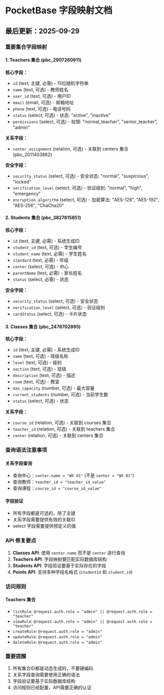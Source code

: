 # PocketBase 字段映射文档

## 最后更新：2025-09-29

### 重要集合字段映射

#### 1. Teachers 集合 (pbc_2907260911)

**核心字段：**
- `id` (text, 主键, 必需) - 15位随机字符串
- `name` (text, 可选) - 教师姓名
- `user_id` (text, 可选) - 用户ID
- `email` (email, 可选) - 邮箱地址
- `phone` (text, 可选) - 电话号码
- `status` (select, 可选) - 状态: "active", "inactive"
- `permissions` (select, 可选) - 权限: "normal_teacher", "senior_teacher", "admin"

**关系字段：**
- `center_assignment` (relation, 可选) - 关联到 centers 集合 (pbc_2011403882)

**安全字段：**
- `security_status` (select, 可选) - 安全状态: "normal", "suspicious", "locked"
- `verification_level` (select, 可选) - 验证级别: "normal", "high", "emergency"
- `encryption_algorithm` (select, 可选) - 加密算法: "AES-128", "AES-192", "AES-256", "ChaCha20"

#### 2. Students 集合 (pbc_3827815851)

**核心字段：**
- `id` (text, 主键, 必需) - 系统生成ID
- `student_id` (text, 可选) - 学生编号
- `student_name` (text, 必需) - 学生姓名
- `standard` (text, 必需) - 年级
- `center` (select, 可选) - 中心
- `parentName` (text, 必需) - 家长姓名
- `status` (select, 必需) - 状态

**安全字段：**
- `security_status` (select, 可选) - 安全状态
- `verification_level` (select, 可选) - 验证级别
- `cardStatus` (select, 可选) - 卡片状态

#### 3. Classes 集合 (pbc_2478702895)

**核心字段：**
- `id` (text, 主键, 必需) - 系统生成ID
- `name` (text, 可选) - 班级名称
- `level` (text, 可选) - 级别
- `section` (text, 可选) - 班级
- `description` (text, 可选) - 描述
- `room` (text, 可选) - 教室
- `max_capacity` (number, 可选) - 最大容量
- `current_students` (number, 可选) - 当前学生数
- `status` (select, 可选) - 状态

**关系字段：**
- `course_id` (relation, 可选) - 关联到 courses 集合
- `teacher_id` (relation, 可选) - 关联到 teachers 集合
- `center` (relation, 可选) - 关联到 centers 集合

### 查询语法注意事项

#### 关系字段查询
- 查询中心：`center.name = "WX 01"` (不是 `center = "WX 01"`)
- 查询教师：`teacher_id = "teacher_id_value"`
- 查询课程：`course_id = "course_id_value"`

#### 字段验证
- 所有字段都是可选的，除了主键
- 关系字段需要提供有效的关联ID
- select 字段需要提供预定义的值

### API 修复要点

1. **Classes API**: 使用 `center.name` 而不是 `center` 进行查询
2. **Teachers API**: 字段映射要匹配实际数据库结构
3. **Students API**: 字段验证要基于实际存在的字段
4. **Points API**: 支持多种字段名格式 (`studentId` 和 `student_id`)

### 访问规则

#### Teachers 集合
- `listRule`: `@request.auth.role = "admin" || @request.auth.role = "teacher"`
- `viewRule`: `@request.auth.role = "admin" || @request.auth.role = "teacher"`
- `createRule`: `@request.auth.role = "admin"`
- `updateRule`: `@request.auth.role = "admin"`
- `deleteRule`: `@request.auth.role = "admin"`

### 重要提醒

1. 所有集合ID都是动态生成的，不要硬编码
2. 关系字段查询需要使用正确的语法
3. 字段验证要基于实际数据库结构
4. 访问规则已经配置，API需要正确的认证
